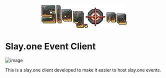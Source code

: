 <div align="center">
  <img src="./imgs/logo.png" alt="Logo" />
</div>

# Slay.one Event Client
![image](https://media.discordapp.net/attachments/1320954533240897536/1342944919626584114/image.png?ex=67bb7a6b&is=67ba28eb&hm=4fd720a811badf46ddef83f71bf3bc18d1acfc73786b2c26342a948e1a73de14&=&format=webp&quality=lossless&width=2014&height=1108)

This is a slay.one client developed to make it easier to host slay.one events. 
